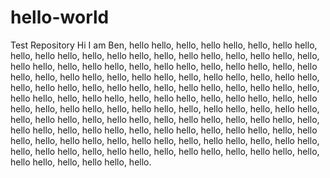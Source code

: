 # hello-world
Test Repository
Hi I am Ben, hello hello, hello, hello hello, hello, hello hello, hello, hello hello, hello, hello hello, hello, hello hello, hello, hello hello, hello, hello hello, hello, hello hello, hello, hello hello, hello, hello hello, hello, hello hello, hello, hello hello, hello, hello hello, hello, hello hello, hello, hello hello, hello, hello hello, hello, hello hello, hello, hello hello, hello, hello hello, hello, hello hello, hello, hello hello, hello, hello hello, hello, hello hello, hello, hello hello, hello, hello hello, hello, hello hello, hello, hello hello, hello, hello hello, hello, hello hello, hello, hello hello, hello, hello hello, hello, hello hello, hello, hello hello, hello, hello hello, hello, hello hello, hello, hello hello, hello, hello hello, hello, hello hello, hello, hello hello, hello, hello hello, hello, hello hello, hello, hello hello, hello, hello hello, hello, hello hello, hello, hello hello, hello, hello hello, hello, hello hello, hello.
